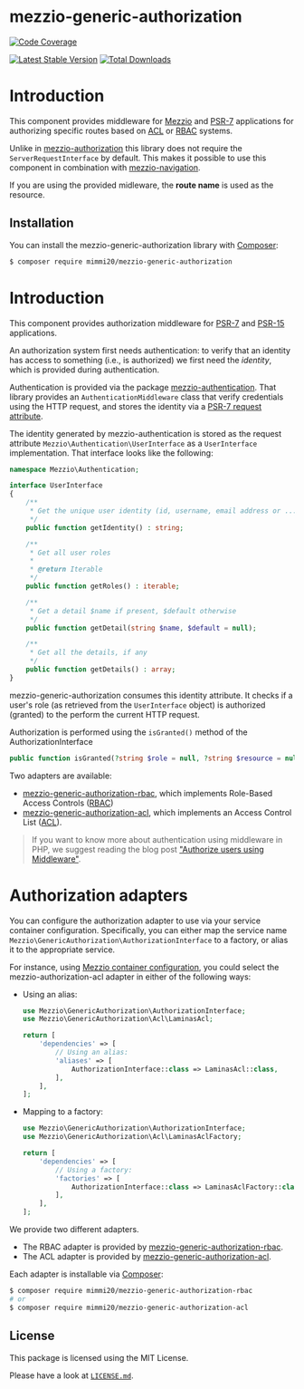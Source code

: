 # mezzio-generic-authorization

[![Code Coverage](https://codecov.io/gh/mimmi20/mezzio-generic-authorization/branch/master/graph/badge.svg)](https://codecov.io/gh/mimmi20/mezzio-generic-authorization)

[![Latest Stable Version](https://poser.pugx.org/mimmi20/mezzio-generic-authorization/v/stable)](https://packagist.org/packages/mimmi20/mezzio-generic-authorization)
[![Total Downloads](https://poser.pugx.org/mimmi20/mezzio-generic-authorization/downloads)](https://packagist.org/packages/mimmi20/mezzio-generic-authorization)

# Introduction

This component provides middleware for [Mezzio](https://github.com/mezzio/mezzio)
and [PSR-7](https://www.php-fig.org/psr/psr-7/) applications for authorizing
specific routes based on [ACL](https://en.wikipedia.org/wiki/Access_control_list)
or [RBAC](https://en.wikipedia.org/wiki/Role-based_access_control) systems.

Unlike in [mezzio-authorization](https://github.com/mezzio/mezzio-authorization) this library does not require
the `ServerRequestInterface` by default. This makes it possible to use this component in combination with [mezzio-navigation](https://github.com/mimmi20/mezzio-navigation).

If you are using the provided midleware, the **route name** is used as the resource.

## Installation

You can install the mezzio-generic-authorization library with
[Composer](https://getcomposer.org):

```bash
$ composer require mimmi20/mezzio-generic-authorization
```

# Introduction

This component provides authorization middleware for [PSR-7](https://www.php-fig.org/psr/psr-7/)
and [PSR-15](https://www.php-fig.org/psr/psr-15/) applications.

An authorization system first needs authentication: to verify that an identity
has access to something (i.e., is authorized) we first need the _identity_, which
is provided during authentication.

Authentication is provided via the package
[mezzio-authentication](https://docs.mezzio.dev/mezzio-authentication/).
That library provides an `AuthenticationMiddleware` class that verify
credentials using the HTTP request, and stores the identity via a
[PSR-7 request attribute](https://docs.mezzio.dev/mezzio/v3/cookbook/passing-data-between-middleware/).

The identity generated by mezzio-authentication is stored as the
request attribute `Mezzio\Authentication\UserInterface` as a
`UserInterface` implementation. That interface looks like the following:

```php
namespace Mezzio\Authentication;

interface UserInterface
{
    /**
     * Get the unique user identity (id, username, email address or ...)
     */
    public function getIdentity() : string;

    /**
     * Get all user roles
     *
     * @return Iterable
     */
    public function getRoles() : iterable;

    /**
     * Get a detail $name if present, $default otherwise
     */
    public function getDetail(string $name, $default = null);

    /**
     * Get all the details, if any
     */
    public function getDetails() : array;
}
```

mezzio-generic-authorization consumes this identity attribute.  It checks if a
user's role (as retrieved from the `UserInterface` object) is authorized
(granted) to the perform the current HTTP request.

Authorization is performed using the `isGranted()` method of the AuthorizationInterface

```php
public function isGranted(?string $role = null, ?string $resource = null, ?string $privilege = null, ?\Psr\Http\Message\ServerRequestInterface\ServerRequestInterface $request = null): bool;
```

Two adapters are available:

- [mezzio-generic-authorization-rbac](https://github.com/mimmi20/mezzio-generic-authorization-rbac/),
  which implements Role-Based Access Controls ([RBAC](https://en.wikipedia.org/wiki/Role-based_access_control))
- [mezzio-generic-authorization-acl](https://github.com/mimmi20/mezzio-generic-authorization-acl/),
  which implements an Access Control List ([ACL](https://en.wikipedia.org/wiki/Access_control_list)).

> If you want to know more about authentication using middleware in PHP,
> we suggest reading the blog post ["Authorize users using Middleware"](https://framework.zend.com/blog/2017-05-04-authorization-middleware.html).

# Authorization adapters

You can configure the authorization adapter to use via your service container
configuration. Specifically, you can either map the service name
`Mezzio\GenericAuthorization\AuthorizationInterface` to a factory, or alias it
to the appropriate service.

For instance, using [Mezzio container configuration](https://docs.mezzio.dev/mezzio/v3/features/container/config/),
you could select the mezzio-authorization-acl adapter in either of the
following ways:

- Using an alias:
  ```php
  use Mezzio\GenericAuthorization\AuthorizationInterface;
  use Mezzio\GenericAuthorization\Acl\LaminasAcl;
  
  return [
      'dependencies' => [
          // Using an alias:
          'aliases' => [
              AuthorizationInterface::class => LaminasAcl::class,
          ],
      ],
  ];
  ```

- Mapping to a factory:
  ```php
  use Mezzio\GenericAuthorization\AuthorizationInterface;
  use Mezzio\GenericAuthorization\Acl\LaminasAclFactory;
  
  return [
      'dependencies' => [
          // Using a factory:
          'factories' => [
              AuthorizationInterface::class => LaminasAclFactory::class,
          ],
      ],
  ];
  ```

We provide two different adapters.

- The RBAC adapter is provided by [mezzio-generic-authorization-rbac](https://github.com/mimmi20/mezzio-generic-authorization-rbac/).
- The ACL adapter is provided by [mezzio-generic-authorization-acl](https://github.com/mimmi20/mezzio-generic-authorization-acl/).

Each adapter is installable via [Composer](https://getcomposer.org):

```bash
$ composer require mimmi20/mezzio-generic-authorization-rbac
# or
$ composer require mimmi20/mezzio-generic-authorization-acl
```

## License

This package is licensed using the MIT License.

Please have a look at [`LICENSE.md`](LICENSE.md).
